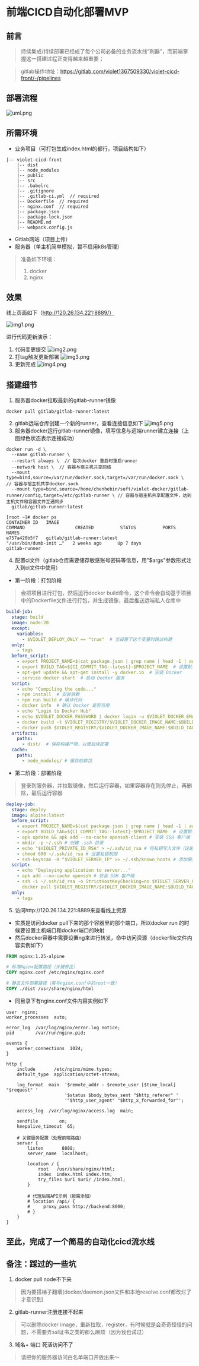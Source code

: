 # 前端CICD自动化部署MVP

## 前言
> 持续集成/持续部署已经成了每个公司必备的业务流水线“利器”，而前端掌握这一搭建过程正变得越来越重要；

> gitlab操作地址：https://gitlab.com/violet1367509330/violet-cicd-front/-/pipelines 

## 部署流程
![uml.png](src/imgs/uml.png)

## 所需环境
- 业务项目（可打包生成index.html的都行，项目结构如下）
```
|-- violet-cicd-front
    |-- dist
    |-- node_modules
    |-- public
    |-- src
    |-- .babelrc
    |-- .gitignore
    |-- .gitlab-ci.yml  // required
    |-- Dockerfile  // required
    |-- nginx.conf  // required
    |-- package.json
    |-- package-lock.json
    |-- README.md
    |-- webpack.config.js
```

- Gitlab网站（项目上传）
- 服务器（单主机简单模拟，暂不启用k8s管理）
> 准备如下环境：
> 1. docker
> 2. nginx
## 效果
线上页面如下（http://120.26.134.221:8889/）  

![img1.png](src/imgs/img1.png)

进行代码更新演示：

1. 代码变更提交
   ![img2.png](src/imgs/img2.png)
2. 打tag触发更新部署
   ![img3.png](src/imgs/img3.png)
3. 更新完成
   ![img4.png](src/imgs/img4.png)

## 搭建细节
1. 服务器docker拉取最新的gitlab-runner镜像
```shell
docker pull gitlab/gitlab-runner:latest
```
2. gitlab远端仓库创建一个新的runner，查看连接信息如下
   ![img5.png](src/imgs/img5.png)
3. 服务器docker运行gitlab-runner镜像，填写信息与远端runner建立连接（上图绿色状态表示连接成功）
```shell
docker run -d \
  --name gitlab-runner \
  --restart always \  // 每次docker 重启时重启runner
  --network host \  // 容器与宿主机共享网络
  --mount type=bind,source=/var/run/docker.sock,target=/var/run/docker.sock \  // 容器与宿主机共享docker.sock
  --mount type=bind,source=/home/chenhebin/soft/violet-docker/gitlab-runner/config,target=/etc/gitlab-runner \ // 容器与宿主机共享配置文件，达到主机文件和容器文件互通同步
  gitlab/gitlab-runner:latest
```

```shell
[root ~]# docker ps
CONTAINER ID   IMAGE                                                                     COMMAND                   CREATED          STATUS          PORTS                            NAMES
e757a420b5f7   gitlab/gitlab-runner:latest                                               "/usr/bin/dumb-init …"   2 weeks ago      Up 7 days                                        gitlab-runner
```
4. 配置ci文件（gitlab仓库需要储存敏感账号密码等信息，用"$args"参数形式注入到ci文件中使用）
- 第一阶段：打包阶段
> 会把项目进行打包，然后运行docker build命令，这个命令会自动基于项目中的Dockerfile文件进行打包，并生成镜像，最后推送远端私人仓库中
```yaml
build-job:
  stage: build
  image: node:20
  except:
    variables:
      - $VIOLET_DEPLOY_ONLY == "true"  # 当设置了这个变量时跳过构建
  only:
    - tags
  before_script:
    - export PROJECT_NAME=$(cat package.json | grep name | head -1 | awk -F "[\"]" '/name/{print$4}') # 获取 package.json 中的 name 字段
    - export BUILD_TAG=${CI_COMMIT_TAG:-latest}-$PROJECT_NAME  # 设置默认值为 latest
    - apt-get update && apt-get install -y docker.io  # 安装 Docker
    - service docker start  # 启动 Docker 服务
  script:
    - echo "Compiling the code..."
    - npm install  # 安装依赖
    - npm run build # 编译代码
    - docker info  # 确认 Docker 是否可用
    - echo "Login to Docker Hub"
    - echo $VIOLET_DOCKER_PASSWORD | docker login -u $VIOLET_DOCKER_EMAIL --password-stdin # 登录到 Docker Hub
    - docker build -t $VIOLET_REGISTRY/$VIOLET_DOCKER_IMAGE_NAME:$BUILD_TAG .  # 使用构建好的文件生成 Docker 镜像
    - docker push $VIOLET_REGISTRY/$VIOLET_DOCKER_IMAGE_NAME:$BUILD_TAG # 将镜像推送到 Docker Hub
  artifacts:
    paths:
      - dist/  # 保存构建产物，以便后续部署
  cache:
    paths:
      - node_modules/ # 缓存依赖包
```

- 第二阶段：部署阶段
> 登录到服务器，并拉取镜像，然后运行容器，如果容器存在则先停止，再删除，最后运行容器
```yaml
deploy-job:
  stage: deploy
  image: alpine:latest
  before_script:
    - export PROJECT_NAME=$(cat package.json | grep name | head -1 | awk -F "[\"]" '/name/{print$4}') # 获取 package.json 中的 name 字段
    - export BUILD_TAG=${CI_COMMIT_TAG:-latest}-$PROJECT_NAME  # 设置默认值为 latest
    - apk update && apk add --no-cache openssh-client # 安装 SSH 客户端
    - mkdir -p ~/.ssh # 创建 .ssh 目录
    - echo "$VIOLET_PRIVATE_ID_RSA" > ~/.ssh/id_rsa # 将私钥写入文件（这是你服务器本机的私钥，通过run gitlab-runner时候设置的文件路径互通得到）
    - chmod 600 ~/.ssh/id_rsa # 设置私钥权限
    - ssh-keyscan -H "$VIOLET_SERVER_IP" >> ~/.ssh/known_hosts # 添加服务器的公网ip输出到 known_hosts 文件
  script:
    - echo "Deploying application to server..."
    - apk add --no-cache openssh # 安装 SSH 客户端
    - ssh -i ~/.ssh/id_rsa -o StrictHostKeyChecking=no $VIOLET_SERVER_USER@$VIOLET_SERVER_IP " # 登录到服务器
      docker pull $VIOLET_REGISTRY/$VIOLET_DOCKER_IMAGE_NAME:$BUILD_TAG && docker stop hello_world_cicd_container_test || true && docker rm -f hello_world_cicd_container_test || true && docker run -d --name hello_world_cicd_container_test -p $VIOLET_DEPLOY_PORT:$VIOLET_DEPLOY_PORT $VIOLET_REGISTRY/$VIOLET_DOCKER_IMAGE_NAME:$BUILD_TAG" # 运行 Docker 容器
  only:
    - tags
```
5. 访问http://120.26.134.221:8889来查看线上资源
- 实质是访问docker pull下来的那个容器里的那个端口，所以docker run 的时候要设置主机端口和docker端口的映射
- 然后docker容器中需要设置ng来进行转发，命中访问资源（dockerfile文件内容实例如下）
```dockerfile
FROM nginx:1.25-alpine

# 标准Nginx配置路径（关键修正）
COPY nginx.conf /etc/nginx/nginx.conf

# 静态文件部署路径（需与nginx.conf中的root一致）
COPY ./dist /usr/share/nginx/html
```
- 同目录下有nginx.conf文件内容实例如下
```
user  nginx;
worker_processes  auto;

error_log  /var/log/nginx/error.log notice;
pid        /var/run/nginx.pid;

events {
    worker_connections  1024;
}

http {
    include       /etc/nginx/mime.types;
    default_type  application/octet-stream;

    log_format  main  '$remote_addr - $remote_user [$time_local] "$request" '
                      '$status $body_bytes_sent "$http_referer" '
                      '"$http_user_agent" "$http_x_forwarded_for"';

    access_log  /var/log/nginx/access.log  main;

    sendfile        on;
    keepalive_timeout  65;

    # 关键服务配置（处理前端路由）
    server {
        listen       8889;
        server_name  localhost;

        location / {
            root   /usr/share/nginx/html;
            index  index.html index.htm;
            try_files $uri $uri/ /index.html;
        }

        # 代理后端API示例（按需添加）
        # location /api/ {
        #     proxy_pass http://backend:8000;
        # }
    }
}

```
## 至此，完成了一个简易的自动化cicd流水线

## 备注：踩过的一些坑
1. docker pull node不下来
> 因为要搭梯子翻墙(docker/daemon.json文件和本地resolve.conf都改烂了才意识到)

2. gitlab-runner注册连接不起来
> 可以删除docker image，重新拉取，register，有时候就是会奇奇怪怪的问题，不需要弄ssl证书之类的那么麻烦（因为我也试过）

3. 域名+ 端口 死活访问不了
> 请把你的服务器访问白名单端口开放出来～